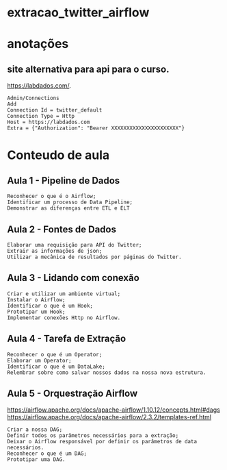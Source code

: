 # extracao_twitter_airflow

# anotações

  ## site alternativa para api para o curso.
  https://labdados.com/.

    Admin/Connections
    Add
    Connection Id = twitter_default
    Connection Type = Http
    Host = https://labdados.com
    Extra = {"Authorization": "Bearer XXXXXXXXXXXXXXXXXXXXXX"}

# Conteudo de aula

  ## Aula 1 - Pipeline de Dados

    Reconhecer o que é o Airflow;
    Identificar um processo de Data Pipeline;
    Demonstrar as diferenças entre ETL e ELT
    
  ## Aula 2 - Fontes de Dados

    Elaborar uma requisição para API do Twitter;
    Extrair as informações de json;
    Utilizar a mecânica de resultados por páginas do Twitter.
  
  ## Aula 3 - Lidando com conexão

    Criar e utilizar um ambiente virtual;
    Instalar o Airflow;
    Identificar o que é um Hook;
    Prototipar um Hook;
    Implementar conexões Http no Airflow.

  ## Aula 4 - Tarefa de Extração

    Reconhecer o que é um Operator;
    Elaborar um Operator;
    Identificar o que é um DataLake;
    Relembrar sobre como salvar nossos dados na nossa nova estrutura.

## Aula 5 - Orquestração Airflow

  https://airflow.apache.org/docs/apache-airflow/1.10.12/concepts.html#dags
  https://airflow.apache.org/docs/apache-airflow/2.3.2/templates-ref.html

    Criar a nossa DAG;
    Definir todos os parâmetros necessários para a extração;
    Deixar o Airflow responsável por definir os parâmetros de data necessários.
    Reconhecer o que é um DAG;
    Prototipar uma DAG.
